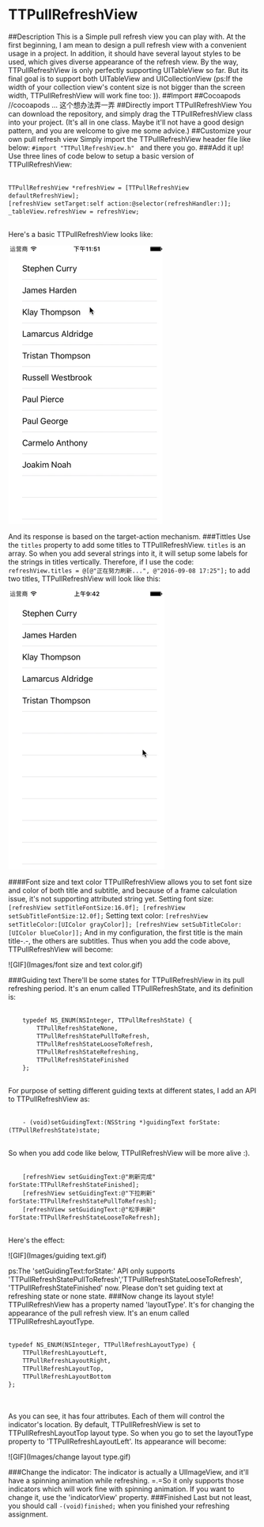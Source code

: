 # TTPullRefreshView
##Description
This is a Simple pull refresh view you can play with. At the first beginning, I am mean to design a pull refresh view with a convenient usage in a project. In addition, it should have several layout styles to be used, which gives diverse appearance of the refresh view.
By the way, TTPullRefreshView is only perfectly supporting UITableView so far. But its final goal is to support both UITableView and UICollectionView (ps:If the width of your collection view's content size is not bigger than the screen width, TTPullRefreshView will work fine too: )).
##Import
##Cocoapods
//cocoapods  ... 这个想办法弄一弄
##Directly import TTPullRefreshView
You can download the repository, and simply drag the TTPullRefreshView class into your project. (It's all in one class. Maybe it'll not have a good design pattern, and you are welcome to give me some advice.)
##Customize your own pull refresh view
Simply import the TTPullRefreshView header file like below:
`#import "TTPullRefreshView.h" `
and there you go.
###Add it up!
Use three lines of code below to setup a basic version of TTPullRefreshView:
<pre>
<code>
TTPullRefreshView *refreshView = [TTPullRefreshView defaultRefreshView];
[refreshView setTarget:self action:@selector(refreshHandler:)];
_tableView.refreshView = refreshView;
</code>
</pre>
Here's a basic TTPullRefreshView looks like:

![GIF](Images/Basic.gif)

And its response is based on the target-action mechanism.
###Tittles
Use the `titles` property to add some titles to TTPullRefreshView. `titles` is an array. So when you add several strings into it, it will setup some labels for the strings in titles vertically.
Therefore, if I use the code:
`refreshView.titles = @[@"正在努力刷新...", @"2016-09-08 17:25"];`
to add two titles, TTPullRefreshView will look like this:

![GIF](Images/titles.gif)

####Font size and text color
TTPullRefreshView allows you to set font size and color of both title and subtitle, and because of a frame calculation issue, it's not supporting attributed 
string yet.
Setting font size:
`[refreshView setTitleFontSize:16.0f];
 [refreshView setSubTitleFontSize:12.0f];`
Setting text color:
`[refreshView setTitleColor:[UIColor grayColor]];
 [refreshView setSubTitleColor:[UIColor blueColor]];`
And in my configuration, the first title is the main title-.-, the others are subtitles. Thus when you add the code above, TTPullRefreshView will become:

![GIF](Images/font size and text color.gif)

###Guiding text
There'll be some states for TTPullRefreshView in its pull refreshing period.
It's an enum called TTPullRefreshState, and its definition is:
<pre>
<code>
	typedef NS_ENUM(NSInteger, TTPullRefreshState) {
	    TTPullRefreshStateNone,
	    TTPullRefreshStatePullToRefresh,
	    TTPullRefreshStateLooseToRefresh,
	    TTPullRefreshStateRefreshing,
	    TTPullRefreshStateFinished
	};
</code>
</pre>
For purpose of setting different guiding texts at different states, I add an API to TTPullRefreshView as:
<pre>
<code>
	- (void)setGuidingText:(NSString *)guidingText forState:(TTPullRefreshState)state;
</code>
</pre>
So when you add code like below, TTPullRefreshView will be more alive :). 
<pre>
<code>
	[refreshView setGuidingText:@"刷新完成" forState:TTPullRefreshStateFinished];
	[refreshView setGuidingText:@"下拉刷新" forState:TTPullRefreshStatePullToRefresh];
	[refreshView setGuidingText:@"松手刷新" forState:TTPullRefreshStateLooseToRefresh];
</code>
</pre>
Here's the effect:

![GIF](Images/guiding text.gif)

ps:The 'setGuidingText:forState:' API only supports 'TTPullRefreshStatePullToRefresh','TTPullRefreshStateLooseToRefresh', 'TTPullRefreshStateFinished' now. Please don't set guiding text at refreshing state or none state.
###Now change its layout style!
TTPullRefreshView has a property named 'layoutType'. It's for changing the appearance of the pull refresh view. It's an enum called TTPullRefreshLayoutType.
<pre>
<code>
typedef NS_ENUM(NSInteger, TTPullRefreshLayoutType) {
    TTPullRefreshLayoutLeft,
    TTPullRefreshLayoutRight,
    TTPullRefreshLayoutTop,
    TTPullRefreshLayoutBottom
};
</pre>
</code>
As you can see, it has four attributes. Each of them will control the indicator's location. By default, TTPullRefreshView is set to TTPullRefreshLayoutTop layout type. So when you go to set the layoutType property to 'TTPullRefreshLayoutLeft'. Its appearance will become:

![GIF](Images/change layout type.gif)

###Change the indicator:
The indicator is actually a UIImageView, and it'll have a spinning animation while refreshing. =.=So it only supports those indicators which will work fine with spinning animation. If you want to change it, use the 'indicatorView' property.
###Finished
Last but not least, you should call `-(void)finished;` when you finished your refreshing assignment.





